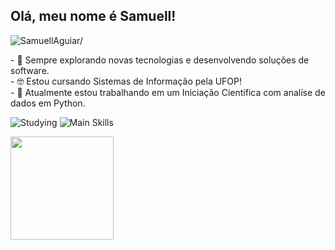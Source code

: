 ## Olá, meu nome é <strong>Samuell!</strong>
<p align="left"> <img src=https://komarev.com/ghpvc/?username=SamuellAguiar alt=SamuellAguiar/> </p>
<p>
  - 🤔 Sempre explorando novas tecnologias e desenvolvendo soluções de software. <br>
  - 🤓 Estou cursando Sistemas de Informação pela UFOP!<br>
  - 🔭 Atualmente estou trabalhando em um Iniciação Científica com analíse de dados em Python.
  <br>
</p>

<img src="https://github-readme-tech-stack.vercel.app/api/cards?title=Studying&fontSize=16&lineCount=1&line1=react%2Creact%2C971d1d%3Btypescript%2Ctypescript%2C2d928e%3B" alt="Studying" />

<img src="https://github-readme-tech-stack.vercel.app/api/cards?title=Main+Skills&fontSize=16&lineCount=1&line1=html5%2Chtml5%2Cb96022%3Bcss3%2Ccss3%2C3673ad%3Bjavascript%2Cjavascript%2Cf8fa1c%3Bjava%2Cjava%2Cf29e59%3B" alt="Main Skills" />
<p align="center">
<a href="https://github.com/SamuellAguiar">
  <img align="left" height="165" src="https://github-readme-stats.vercel.app/api?username=SamuellAguiar&theme=gruvbox&show_icons=true&count_private=true&include_all_commits=true" />
</a>
</p>
<br>

